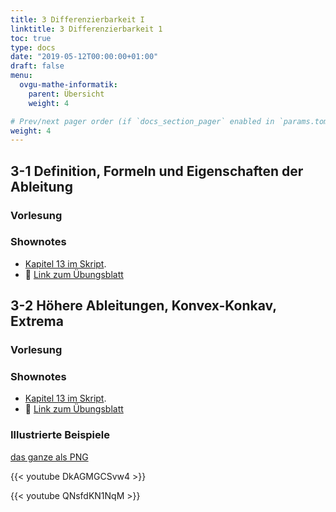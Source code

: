 ```yaml
---
title: 3 Differenzierbarkeit I
linktitle: 3 Differenzierbarkeit 1
toc: true
type: docs
date: "2019-05-12T00:00:00+01:00"
draft: false
menu:
  ovgu-mathe-informatik:
    parent: Übersicht
    weight: 4

# Prev/next pager order (if `docs_section_pager` enabled in `params.toml`)
weight: 4
---
```


## 3-1 Definition, Formeln und Eigenschaften der Ableitung

### Vorlesung
<div id="pc-lecture-3-1"></div>

### Shownotes

 * [Kapitel 13 im Skript](https://paperhive.org/documents/items/Q5_T1IK-vd5c?a=d:awB2Fyf8OReB).
 * :floppy_disk: [Link zum Übungsblatt](https://drive.google.com/drive/folders/1S6Qi0eOcYlOz30TlTa08f1ty9M72xfJf)

## 3-2 H&ouml;here Ableitungen, Konvex-Konkav, Extrema

### Vorlesung
<div id="pc-lecture-3-2"></div>

### Shownotes

 * [Kapitel 13 im Skript](https://paperhive.org/documents/items/Q5_T1IK-vd5c?a=d:awB2Fyf8OReB).
 * :floppy_disk: [Link zum Übungsblatt](https://drive.google.com/drive/folders/1S6Qi0eOcYlOz30TlTa08f1ty9M72xfJf)

### Illustrierte Beispiele

[das ganze als PNG](../files/3-2-bspx.png)


{{< youtube DkAGMGCSvw4 >}}

{{< youtube QNsfdKN1NqM >}}
